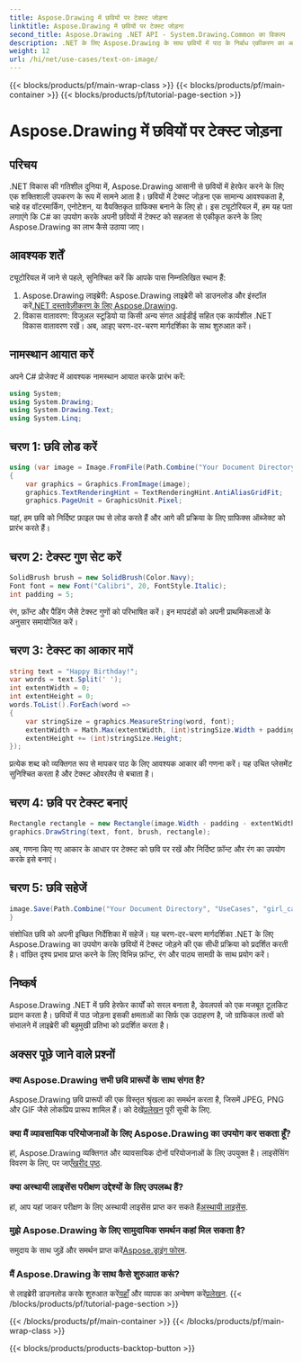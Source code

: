 ```yaml
---
title: Aspose.Drawing में छवियों पर टेक्स्ट जोड़ना
linktitle: Aspose.Drawing में छवियों पर टेक्स्ट जोड़ना
second_title: Aspose.Drawing .NET API - System.Drawing.Common का विकल्प
description: .NET के लिए Aspose.Drawing के साथ छवियों में पाठ के निर्बाध एकीकरण का अन्वेषण करें। सहज छवि हेरफेर के लिए हमारी चरण-दर-चरण मार्गदर्शिका का पालन करें। अब डाउनलोड करो!
weight: 12
url: /hi/net/use-cases/text-on-image/
---
```


{{< blocks/products/pf/main-wrap-class >}}
{{< blocks/products/pf/main-container >}}
{{< blocks/products/pf/tutorial-page-section >}}

# Aspose.Drawing में छवियों पर टेक्स्ट जोड़ना

## परिचय
.NET विकास की गतिशील दुनिया में, Aspose.Drawing आसानी से छवियों में हेरफेर करने के लिए एक शक्तिशाली उपकरण के रूप में सामने आता है। छवियों में टेक्स्ट जोड़ना एक सामान्य आवश्यकता है, चाहे वह वॉटरमार्किंग, एनोटेशन, या वैयक्तिकृत ग्राफिक्स बनाने के लिए हो। इस ट्यूटोरियल में, हम यह पता लगाएंगे कि C# का उपयोग करके अपनी छवियों में टेक्स्ट को सहजता से एकीकृत करने के लिए Aspose.Drawing का लाभ कैसे उठाया जाए।
## आवश्यक शर्तें
ट्यूटोरियल में जाने से पहले, सुनिश्चित करें कि आपके पास निम्नलिखित स्थान हैं:
1.  Aspose.Drawing लाइब्रेरी: Aspose.Drawing लाइब्रेरी को डाउनलोड और इंस्टॉल करें[.NET दस्तावेज़ीकरण के लिए Aspose.Drawing](https://reference.aspose.com/drawing/net/).
2. विकास वातावरण: विजुअल स्टूडियो या किसी अन्य संगत आईडीई सहित एक कार्यशील .NET विकास वातावरण रखें।
अब, आइए चरण-दर-चरण मार्गदर्शिका के साथ शुरुआत करें।
## नामस्थान आयात करें
अपने C# प्रोजेक्ट में आवश्यक नामस्थान आयात करके प्रारंभ करें:
```csharp
using System;
using System.Drawing;
using System.Drawing.Text;
using System.Linq;
```
## चरण 1: छवि लोड करें
```csharp
using (var image = Image.FromFile(Path.Combine("Your Document Directory", "UseCases", "girl.jpg")))
{
    var graphics = Graphics.FromImage(image);
    graphics.TextRenderingHint = TextRenderingHint.AntiAliasGridFit;
    graphics.PageUnit = GraphicsUnit.Pixel;
```
यहां, हम छवि को निर्दिष्ट फ़ाइल पथ से लोड करते हैं और आगे की प्रक्रिया के लिए ग्राफिक्स ऑब्जेक्ट को प्रारंभ करते हैं।
## चरण 2: टेक्स्ट गुण सेट करें
```csharp
SolidBrush brush = new SolidBrush(Color.Navy);
Font font = new Font("Calibri", 20, FontStyle.Italic);
int padding = 5;
```
रंग, फ़ॉन्ट और पैडिंग जैसे टेक्स्ट गुणों को परिभाषित करें। इन मापदंडों को अपनी प्राथमिकताओं के अनुसार समायोजित करें।
## चरण 3: टेक्स्ट का आकार मापें
```csharp
string text = "Happy Birthday!";
var words = text.Split(' ');
int extentWidth = 0;
int extentHeight = 0;
words.ToList().ForEach(word =>
{
    var stringSize = graphics.MeasureString(word, font);
    extentWidth = Math.Max(extentWidth, (int)stringSize.Width + padding);
    extentHeight += (int)stringSize.Height;
});
```
प्रत्येक शब्द को व्यक्तिगत रूप से मापकर पाठ के लिए आवश्यक आकार की गणना करें। यह उचित प्लेसमेंट सुनिश्चित करता है और टेक्स्ट ओवरलैप से बचाता है।
## चरण 4: छवि पर टेक्स्ट बनाएं
```csharp
Rectangle rectangle = new Rectangle(image.Width - padding - extentWidth, image.Height - padding - extentHeight, extentWidth, extentHeight);
graphics.DrawString(text, font, brush, rectangle);
```
अब, गणना किए गए आकार के आधार पर टेक्स्ट को छवि पर रखें और निर्दिष्ट फ़ॉन्ट और रंग का उपयोग करके इसे बनाएं।
## चरण 5: छवि सहेजें
```csharp
image.Save(Path.Combine("Your Document Directory", "UseCases", "girl_card_out.jpg"));
}
```
संशोधित छवि को अपनी इच्छित निर्देशिका में सहेजें।
यह चरण-दर-चरण मार्गदर्शिका .NET के लिए Aspose.Drawing का उपयोग करके छवियों में टेक्स्ट जोड़ने की एक सीधी प्रक्रिया को प्रदर्शित करती है। वांछित दृश्य प्रभाव प्राप्त करने के लिए विभिन्न फ़ॉन्ट, रंग और पाठ्य सामग्री के साथ प्रयोग करें।
## निष्कर्ष
Aspose.Drawing .NET में छवि हेरफेर कार्यों को सरल बनाता है, डेवलपर्स को एक मजबूत टूलकिट प्रदान करता है। छवियों में पाठ जोड़ना इसकी क्षमताओं का सिर्फ एक उदाहरण है, जो ग्राफिकल तत्वों को संभालने में लाइब्रेरी की बहुमुखी प्रतिभा को प्रदर्शित करता है।
## अक्सर पूछे जाने वाले प्रश्नों
### क्या Aspose.Drawing सभी छवि प्रारूपों के साथ संगत है?
 Aspose.Drawing छवि प्रारूपों की एक विस्तृत श्रृंखला का समर्थन करता है, जिसमें JPEG, PNG और GIF जैसे लोकप्रिय प्रारूप शामिल हैं। को देखें[प्रलेखन](https://reference.aspose.com/drawing/net/) पूरी सूची के लिए.
### क्या मैं व्यावसायिक परियोजनाओं के लिए Aspose.Drawing का उपयोग कर सकता हूँ?
हां, Aspose.Drawing व्यक्तिगत और व्यावसायिक दोनों परियोजनाओं के लिए उपयुक्त है। लाइसेंसिंग विवरण के लिए, पर जाएँ[खरीद पृष्ठ](https://purchase.aspose.com/buy).
### क्या अस्थायी लाइसेंस परीक्षण उद्देश्यों के लिए उपलब्ध हैं?
 हां, आप यहां जाकर परीक्षण के लिए अस्थायी लाइसेंस प्राप्त कर सकते हैं[अस्थायी लाइसेंस](https://purchase.aspose.com/temporary-license/).
### मुझे Aspose.Drawing के लिए सामुदायिक समर्थन कहां मिल सकता है?
 समुदाय के साथ जुड़ें और समर्थन प्राप्त करें[Aspose.ड्राइंग फोरम](https://forum.aspose.com/c/diagram/17).
### मैं Aspose.Drawing के साथ कैसे शुरुआत करूं?
 से लाइब्रेरी डाउनलोड करके शुरुआत करें[यहाँ](https://releases.aspose.com/drawing/net/) और व्यापक का अन्वेषण करें[प्रलेखन](https://reference.aspose.com/drawing/net/).
{{< /blocks/products/pf/tutorial-page-section >}}

{{< /blocks/products/pf/main-container >}}
{{< /blocks/products/pf/main-wrap-class >}}

{{< blocks/products/products-backtop-button >}}
